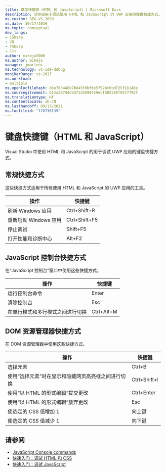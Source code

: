 ```yaml
---
title: 键盘快捷键（HTML 和 JavaScript）| Microsoft Docs
description: 请参阅用于调试使用 HTML 和 JavaScript 的 UWP 应用的键盘快捷方式。 包含“JavaScript 控制台”窗口和“DOM 资源管理器”的快捷方式。
ms.custom: SEO-VS-2020
ms.date: 10/17/2019
ms.topic: conceptual
dev_langs:
- CSharp
- VB
- FSharp
- C++
author: mikejo5000
ms.author: mikejo
manager: jmartens
ms.technology: vs-ide-debug
monikerRange: vs-2017
ms.workload:
- multiple
ms.openlocfilehash: 86e783448b7b845f9bf6b5f526cbbd725f1b14be
ms.sourcegitcommit: b12a38744db371d2894769ecf305585f9577792f
ms.translationtype: HT
ms.contentlocale: zh-CN
ms.lasthandoff: 09/13/2021
ms.locfileid: "126736139"
---
```

# <a name="keyboard-shortcuts-html-and-javascript"></a>键盘快捷键（HTML 和 JavaScript）

Visual Studio 中使用 HTML 和 JavaScript 的用于调试 UWP 应用的键盘快捷方式。

## <a name="general-shortcuts"></a>常规快捷方式

 这些快捷方式适用于所有使用 HTML 和 JavaScript 的 UWP 应用的工具。

|操作|快捷键|
|------------|--------------|
|刷新 Windows 应用|Ctrl+Shift+R|
|重新启动 Windows 应用|Ctrl+Shift+F5|
|停止调试|Shift+F5|
|打开性能和诊断中心|Alt+F2|

## <a name="javascript-console-shortcuts"></a>JavaScript 控制台快捷方式

 在“JavaScript 控制台”窗口中使用这些快捷方式。

|操作|快捷键|
|------------|--------------|
|运行控制台命令|Enter|
|清除控制台|Esc|
|在单行模式和多行模式之间进行切换|Ctrl+Alt+M|

## <a name="dom-explorer-shortcuts"></a>DOM 资源管理器快捷方式

 在 DOM 资源管理器中使用这些快捷方式。

|操作|快捷键|
|------------|--------------|
|选择元素|Ctrl+B|
|使用“选择元素”时在显示和隐藏网页高亮框之间进行切换|Ctrl+Shift+I|
|使用“以 HTML 的形式编辑”提交更改|Ctrl+Enter|
|使用“以 HTML 的形式编辑”放弃更改|Esc|
|使选定的 CSS 值增加 1|向上键|
|使选定的 CSS 值减少 1|向下键|

## <a name="see-also"></a>请参阅
- [JavaScript Console commands](../debugger/javascript-console-commands.md?view=vs-2017&preserve-view=true)
- [快速入门：调试 HTML 和 CSS](../debugger/quickstart-debug-html-and-css.md?view=vs-2017&preserve-view=true)
- [快速入门：调试 JavaScript](../debugger/quickstart-debug-javascript-using-the-console.md?view=vs-2017&preserve-view=true)